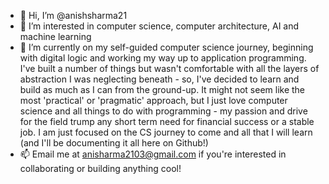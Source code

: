 - 👋 Hi, I’m @anishsharma21
- 👀 I’m interested in computer science, computer architecture, AI and machine learning
- 🌱 I’m currently on my self-guided computer science journey, beginning with digital logic and working my way up to application programming. I've built a number of things but wasn't comfortable with all the layers of abstraction I was neglecting beneath - so, I've decided to learn and build as much as I can from the ground-up. It might not seem like the most 'practical' or 'pragmatic' approach, but I just love computer science and all things to do with programming - my passion and drive for the field trump any short term need for financial success or a stable job. I am just focused on the CS journey to come and all that I will learn (and I'll be documenting it all here on Github!)
- 📫 Email me at anisharma2103@gmail.com if you're interested in collaborating or building anything cool!
